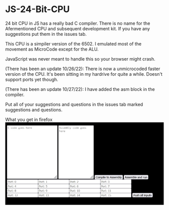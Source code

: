 # JS-24-Bit-CPU
24 bit CPU in JS has a really bad C compiler.
There is no name for the Afermentioned CPU and subsequent development kit. 
If you have any suggestions put them in the issues tab.

This CPU is a simpiler version of the 6502. I emulated most of the movement as MicroCode except for the ALU.

JavaScript was never meant to handle this so your browser might crash.

(There has been an update 10/26/22): There is now a unmicrocoded faster version of the CPU. It's been sitting in my hardrive for quite a while. Doesn't support ports yet though. 

(There has been an update 10/27/22): I have added the asm block in the compiler.

Put all of your suggestions and questions in the issues tab marked suggestions and questions.



What you get in firefox
![image](https://raw.githubusercontent.com/Richard5656/JS-24-Bit-CPU/main/Enviroment.JPG)

